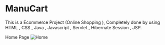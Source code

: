 # ManuCart
This is a Ecommerce Project (Online Shopping ), Completely done by using HTML , CSS , Java  , Javascript  , Servlet , Hibernate  Session , JSP. 

Home Page
![Home](https://user-images.githubusercontent.com/104019020/171615757-3f7fc74a-7898-41f0-b5b8-d1199784be02.png)
